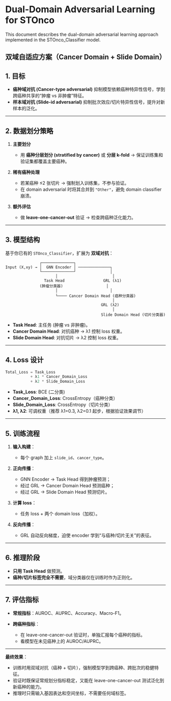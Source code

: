 # Dual-Domain Adversarial Learning for STOnco

This document describes the dual-domain adversarial learning approach implemented in the STOnco_Classifier model.

## 双域自适应方案（Cancer Domain + Slide Domain）

## 1. 目标

* **癌种域对抗 (Cancer-type adversarial)**
  抑制模型依赖癌种特异性信号，学到跨癌种共享的“肿瘤 vs 非肿瘤”特征。
* **样本域对抗 (Slide-id adversarial)**
  抑制批次效应/切片特异性信号，提升对新样本的泛化。

---

## 2. 数据划分策略

1. **主要划分**

   * 用 **癌种分层划分 (stratified by cancer)** 或 **分层 k-fold** → 保证训练集和验证集都覆盖主要癌种。
2. **稀有癌种处理**

   * 若某癌种 ≤2 张切片 → 强制划入训练集，不参与验证。
   * 在 domain adversarial 时将其合并到 `"Other"`，避免 domain classifier 崩溃。
3. **额外评估**

   * 做 **leave-one-cancer-out** 验证 → 检查跨癌种泛化能力。

---

## 3. 模型结构

基于你已有的 `STOnco_Classifier`，扩展为 **双域对抗**：

```
               ┌──────────────┐
Input (X,xy) → │  GNN Encoder │ ──────────────┐
               └──────────────┘               │
                      │                        │
                 Task Head                 GRL (λ1)
               (肿瘤分类器)                   │
                      │                       │
                      └──── Cancer Domain Head (癌种分类器)
                                               │
                                          GRL (λ2)
                                               │
                                          Slide Domain Head (切片分类器)
```

* **Task Head**: 主任务 (肿瘤 vs 非肿瘤)。
* **Cancer Domain Head**: 对抗癌种 → λ1 控制 loss 权重。
* **Slide Domain Head**: 对抗切片 → λ2 控制 loss 权重。

---

## 4. Loss 设计

```python
Total_Loss = Task_Loss 
           + λ1 * Cancer_Domain_Loss 
           + λ2 * Slide_Domain_Loss
```

* **Task\_Loss**: BCE (二分类)
* **Cancer\_Domain\_Loss**: CrossEntropy（癌种分类）
* **Slide\_Domain\_Loss**: CrossEntropy（切片分类）
* **λ1, λ2**: 可调权重（推荐 λ1=0.3, λ2=0.1 起步，根据验证效果调节）

---

## 5. 训练流程

1. **输入构建**：

   * 每个 graph 加上 `slide_id`、`cancer_type`。
2. **正向传播**：

   * GNN Encoder → Task Head 得到肿瘤预测；
   * 经过 GRL → Cancer Domain Head 预测癌种；
   * 经过 GRL → Slide Domain Head 预测切片。
3. **计算 loss**：

   * 任务 loss + 两个 domain loss（加权）。
4. **反向传播**：

   * GRL 自动反向梯度，迫使 encoder 学到“与癌种/切片无关”的表征。

---

## 6. 推理阶段

* **只用 Task Head** 做预测。
* **癌种/切片标签完全不需要**，域分类器仅在训练时作为正则化。

---

## 7. 评估指标

* **常规指标**：AUROC、AUPRC、Accuracy、Macro-F1。
* **跨癌种指标**：

  * 在 leave-one-cancer-out 验证时，单独汇报每个癌种的指标。
  * 看模型在未见癌种上的 AUROC/AUPRC。

---

**最终效果**：

* 训练时用双域对抗（癌种 + 切片），强制模型学到跨癌种、跨批次的稳健特征。
* 验证时既保证常规划分指标稳定，又能在 leave-one-cancer-out 测试泛化到新癌种的能力。
* 推理时只需输入基因表达和空间坐标，不需要任何域标签。


